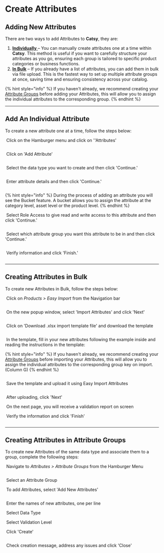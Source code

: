 # Create Attributes

## Adding New Attributes

There are two ways to add Attributes to **Catsy**, they are:

1. [**Individually** ](create-attributes.md#add-an-individual-attribute)– You can manually create attributes one at a time within **Catsy**. This method is useful if you want to carefully structure your attributes as you go, ensuring each group is tailored to specific product categories or business functions.
2. [**In Bulk**](create-attributes.md#creating-attributes-in-bulk) – If you already have a list of attributes, you can add them in bulk via file upload. This is the fastest way to set up multiple attribute groups at once, saving time and ensuring consistency across your catalog.&#x20;

{% hint style="info" %}
If you haven't already, we recommend creating your [Attribute Groups](attribute-groups.md#adding-attribute-groups) before adding your Attributes, this will allow you to assign the individual attributes to the corresponding group.
{% endhint %}

***

## Add An Individual Attribute

To create a new attribute one at a time, follow the steps below:

<img src="../.gitbook/assets/image (789).png" alt="" data-size="line"> Click on the Hamburger menu and click on ''Attributes'

<figure><img src="../.gitbook/assets/image (939).png" alt=""><figcaption></figcaption></figure>

<img src="../.gitbook/assets/image (790).png" alt="" data-size="line"> Click on 'Add Attribute'

<figure><img src="../.gitbook/assets/image (940).png" alt=""><figcaption></figcaption></figure>

<img src="../.gitbook/assets/image (791).png" alt="" data-size="line"> Select the data type you want to create and then click 'Continue.'

<figure><img src="../.gitbook/assets/image (941).png" alt=""><figcaption></figcaption></figure>

<img src="../.gitbook/assets/image (792).png" alt="" data-size="line"> Enter attribute details and then click 'Continue.'

<figure><img src="../.gitbook/assets/image (942).png" alt=""><figcaption></figcaption></figure>

{% hint style="info" %}
During the process of adding an attribute you will see the Bucket feature. A bucket allows you to assign the attribute at the category level, asset level or the product level.
{% endhint %}

<img src="../.gitbook/assets/image (793).png" alt="" data-size="line"> Select Role Access to give read and write access to this attribute and then click 'Continue.'

<figure><img src="../.gitbook/assets/image (943).png" alt=""><figcaption></figcaption></figure>

<img src="../.gitbook/assets/image (794).png" alt="" data-size="line"> Select which attribute group you want this attribute to be in and then click 'Continue.'

<figure><img src="../.gitbook/assets/image (944).png" alt=""><figcaption></figcaption></figure>

<img src="../.gitbook/assets/image (795).png" alt="" data-size="line"> Verify information and click 'Finish.'

<figure><img src="../.gitbook/assets/image (945).png" alt=""><figcaption></figcaption></figure>

***

## Creating Attributes in Bulk

To create new Attributes in Bulk, follow the steps below:

<img src="../.gitbook/assets/image (806).png" alt="" data-size="line"> Click on _Products > Easy Import_ from the Navigation bar

<figure><img src="../.gitbook/assets/image (946).png" alt=""><figcaption></figcaption></figure>

<img src="../.gitbook/assets/image (807).png" alt="" data-size="line"> On the new popup window, select 'Import Attributes' and click 'Next'

<figure><img src="../.gitbook/assets/image (947).png" alt=""><figcaption></figcaption></figure>

<img src="../.gitbook/assets/image (808).png" alt="" data-size="line"> Click on 'Download .xlsx import template file' and download the template

<figure><img src="../.gitbook/assets/image (948).png" alt=""><figcaption></figcaption></figure>

<img src="../.gitbook/assets/image (809).png" alt="" data-size="line"> In the template, fill in your new attributes following the example inside and reading the instructions in the template:

{% hint style="info" %}
If you haven't already, we recommend creating your [Attribute Groups](attribute-groups.md#adding-attribute-groups) before importing your Attributes, this will allow you to assign the individual attributes to the corresponding group key on import. (Column G)
{% endhint %}

<figure><img src="../.gitbook/assets/image (805).png" alt=""><figcaption></figcaption></figure>

<img src="../.gitbook/assets/image (810).png" alt="" data-size="line"> Save the template and upload it using Easy Import Attributes

<figure><img src="../.gitbook/assets/image (949).png" alt=""><figcaption></figcaption></figure>

<img src="../.gitbook/assets/image (811).png" alt="" data-size="line"> After uploading, click 'Next'

<img src="../.gitbook/assets/image (812).png" alt="" data-size="line"> On the next page, you will receive a validation report on screen

<img src="../.gitbook/assets/image (813).png" alt="" data-size="line"> Verify the information and click 'Finish'

<figure><img src="../.gitbook/assets/image (950).png" alt=""><figcaption></figcaption></figure>

***

## Creating Attributes in Attribute Groups

To create new Attributes of the same data type and associate them to a group, complete the following steps:

<img src="../.gitbook/assets/image (796).png" alt="" data-size="line"> Navigate to _Attributes > Attribute Groups_ from the Hamburger Menu

<figure><img src="../.gitbook/assets/image (951).png" alt=""><figcaption></figcaption></figure>

<img src="../.gitbook/assets/image (798).png" alt="" data-size="line"> Select an Attribute Group

<img src="../.gitbook/assets/image (799).png" alt="" data-size="line"> To add Attributes, select 'Add New Attributes'

<figure><img src="../.gitbook/assets/image (952).png" alt=""><figcaption></figcaption></figure>

<img src="../.gitbook/assets/image (800).png" alt="" data-size="line"> Enter the names of new attributes, one per line

<img src="../.gitbook/assets/image (801).png" alt="" data-size="line"> Select Data Type

<img src="../.gitbook/assets/image (802).png" alt="" data-size="line"> Select Validation Level

<img src="../.gitbook/assets/image (803).png" alt="" data-size="line"> Click 'Create'

<figure><img src="../.gitbook/assets/image (953).png" alt=""><figcaption></figcaption></figure>

<img src="../.gitbook/assets/image (804).png" alt="" data-size="line"> Check creation message, address any issues and click 'Close'

<figure><img src="../.gitbook/assets/image (954).png" alt=""><figcaption></figcaption></figure>
